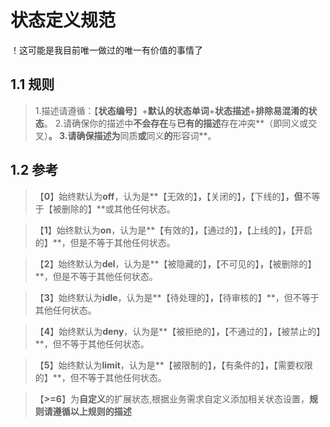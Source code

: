 # 状态定义规范
！这可能是我目前唯一做过的唯一有价值的事情了
## 1.1 规则
> 1.描述请遵循：【**状态编号**】+**默认的状态单词**+**状态描述**+**排除易混淆的状态**。
> 2.请确保你的描述中**不会存在**与**已有的描述**存在冲突**（即同义或交叉）**。
> 3.请确保描述为**同质**或**同义**的**形容词**。

## 1.2 参考
> 【**0**】始终默认为**off**，认为是**【无效的】**，**【关闭的】**，**【下线的】**，但**不等于【被删除的】**或其他任何状态。

> 【**1**】始终默认为**on**，认为是**【有效的】**，**【通过的】**，**【上线的】**，**【开启的】**，但是不等于其他任何状态。

> 【**2**】始终默认为**del**，认为是**【被隐藏的】**，**【不可见的】**，**【被删除的】**，但是不等于其他任何状态。

> 【**3**】始终默认为**idle**，认为是**【待处理的】**，**【待审核的】**，但不等于其他任何状态。

> 【**4**】始终默认为**deny**，认为是**【被拒绝的】**，**【不通过的】**，**【被禁止的】**，但不等于其他任何状态。

> 【**5**】始终默认为**limit**，认为是**【被限制的】**，**【有条件的】**，**【需要权限的】**，但不等于其他任何状态。

> 【**>=6**】为**自定义**的扩展状态,根据业务需求自定义添加相关状态设置，**规则请遵循以上规则的描述**
